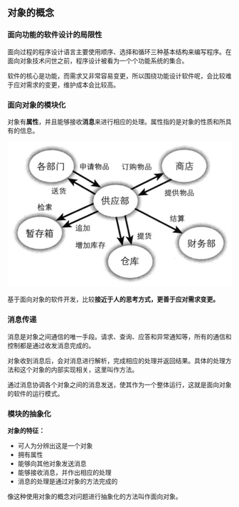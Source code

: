## 对象的概念

### 面向功能的软件设计的局限性

面向过程的程序设计语言主要使用顺序、选择和循环三种基本结构来编写程序。在面向对象技术问世之前，程序设计被看为一个个功能系统的集合。

软件的核心是功能，而需求又非常容易变更，所以围绕功能设计软件呢，会比较难于应对需求的变更，维护成本会比较高。

### 面向对象的模块化

对象有**属性**，并且能够接收**消息**来进行相应的处理。属性指的是对象的性质和所具有的信息。

 ![业务](/assets/Jietu20190329-152342.jpg)
 
基于面向对象的软件开发，比较**接近于人的思考方式，更善于应对需求变更。**

### 消息传递

消息是对象之间通信的唯一手段。请求、查询、应答和异常通知等，所有的通信和控制都是通过收发消息完成的。

对象收到消息后，会对消息进行解析，完成相应的处理并返回结果。具体的处理方法和这个对象的内部实现相关，这里叫作方法。

通过消息协调各个对象之间的消息发送，使其作为一个整体运行，这就是面向对象的软件的运行模式。

### 模块的抽象化

**对象的特征：**
- 可人为分辨出这是一个对象
- 拥有属性
- 能够向其他对象发送消息
- 能够接收消息，并作出相应的处理
- 消息的处理是通过对象的方法完成的

像这种使用对象的概念对问题进行抽象化的方法叫作面向对象。

